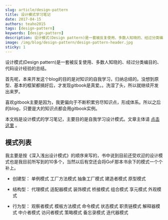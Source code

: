 ```yaml
---
slug: article/design-pattern
title: 设计模式学习笔记
date: 2017-04-15
authors: teaho2015
tags: [design-pattern]
keywords: [design-pattern]
description: 设计模式(Design pattern)是一套被反复使用、多数人知晓的、经过分类编目的、代码设计经验的总结。
image: /img/blog/design-pattern/design-pattern-header.jpg
sticky: 1
---
```


设计模式(Design pattern)是一套被反复使用、多数人知晓的、经过分类编目的、代码设计经验的总结。
<!-- truncate -->

首先呢，本来开发这个blog的目的是对知识的自我学习，归纳总结的。没想到原型、基本的框架都搞好后，才发现gitbook是真爱。。洗湿了头，所以就继续开发出来罗。


喜欢gitbook主要是因为，我更偏向于不断积累穷尽知识点，形成体系。所以之后的blog，只要是大的知识点都会用gitbook实例。


本文档是设计模式的学习笔记，主要目的是自我学习设计模式。文章主体请 [点击这里](https://design-pattern-learning.gitbook.teaho.net/) 。

## 模式列表

我主要是按《深入浅出设计模式》的顺序来写的，书中说到目前还受欢迎的设计模式也是我目前所写到的10多个，当然以后有空还会将GoF那本书余下的模式一个个补上。


* 创建型： 单例模式 工厂方法模式 抽象工厂模式 建造者模式 原型模式

* 结构型： 代理模式 适配器模式 装饰模式 桥接模式 组合模式 享元模式 外观模式

* 行为型： 观察者模式 模板方法模式 命令模式 状态模式 职责链模式 解释器模式 中介者模式 访问者模式  策略模式 备忘录模式 迭代器模式